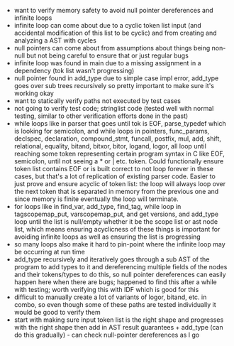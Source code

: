 - want to verify memory safety to avoid null pointer dereferences and infinite loops
- infinite loop can come about due to a cyclic token list input (and accidental modification of this list to be cyclic) and from creating and analyzing a AST with cycles
- null pointers can come about from assumptions about things being non-null but not being careful to ensure that or just regular bugs
- infinite loop was found in main due to a missing assignment in a dependency (tok list wasn't progressing)
- null pointer found in add_type due to simple case impl error, add_type goes over sub trees recursively so pretty important to make sure it's working okay
- want to statically verify paths not executed by test cases
- not going to verify test code; stringlist code (tested well with normal testing, similar to other verification efforts done in the past)
- while loops like in parser that goes until tok is EOF, parse_typedef which is looking for semicolon, and while loops in pointers, func_params, declspec, declaration, compound_stmt, funcall, postfix, mul, add, shift, relational, equality, bitand, bitxor, bitor, logand, logor, all loop until reaching some token representing certain program syntax in C like EOF, semicolon, until not seeing a * or | etc. token. Could functionally ensure token list contains EOF or is built correct to not loop forever in these cases, but that's a lot of replication of existing parser code. Easier to just prove and ensure acyclic of token list: the loop will always loop over the next token that is separated in memory from the previous one and since memory is finite eventually the loop will terminate.
- for loops like in find_var, add_type, find_tag, while loop in tagscopemap_put, varscopemap_put, and get versions, and add_type loop until the list is null/empty whether it be the scope list or ast node list, which means ensuring acyclicness of these things is important for avoiding infinite loops as well as ensuring the list is progressing
- so many loops also make it hard to pin-point where the infinite loop may be occurring at run time
- add_type recursively and iteratively goes through a sub AST of the program to add types to it and dereferencing multiple fields of the nodes and their tokens/types to do this, so null pointer dereferences can easily happen here when there are bugs; happened to find this after a while with testing; worth verifying this with IDF which is good for this
- difficult to manually create a lot of variants of logor, bitand, etc. in combo, so even though some of these paths are tested individually it would be good to verify them
- start with making sure input token list is the right shape and progresses with the right shape then add in AST result guarantees + add_type (can do this gradually) - can check null-pointer dereferences as I go
